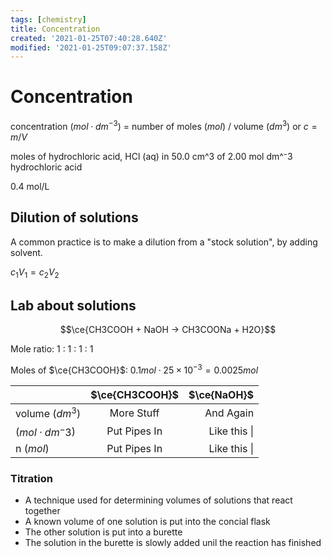 ```yaml
---
tags: [chemistry]
title: Concentration
created: '2021-01-25T07:40:28.640Z'
modified: '2021-01-25T09:07:37.158Z'
---
```


# Concentration

concentration ($mol \cdot dm^{-3}$) = number of moles ($mol$) / volume ($dm^3$)
or
$c = m / V$

moles of hydrochloric acid, HCl (aq) in 50.0 cm^3 of 2.00 mol dm^⁻3 hydrochloric acid

0.4 mol/L

## Dilution of solutions 

A common practice is to make a dilution from a "stock solution", by adding solvent. 

$c_{1} V_{1} = c_{2} V_{2}$


## Lab about solutions 

$$\ce{CH3COOH + NaOH -> CH3COONa + H2O}$$

Mole ratio: 1 : 1 : 1 : 1

Moles of $\ce{CH3COOH}$: $0.1 mol \cdot 25 \times 10^{-3} = 0.0025 mol$

|                | $\ce{CH3COOH}$ | $\ce{NaOH}$  |
| :------------- | :----------: | -----------: |
|  volume ($dm^3$) | More Stuff   | And Again    |
| ($mol \cdot dm^-3$)   | Put Pipes In | Like this \| |
| n ($mol$)   | Put Pipes In | Like this \| |

### Titration 
- A technique used for determining volumes of solutions that react together
- A known volume of one solution is put into the concial flask
- The other solution is put into a burette
- The solution in the burette is slowly added unil the reaction has finished





